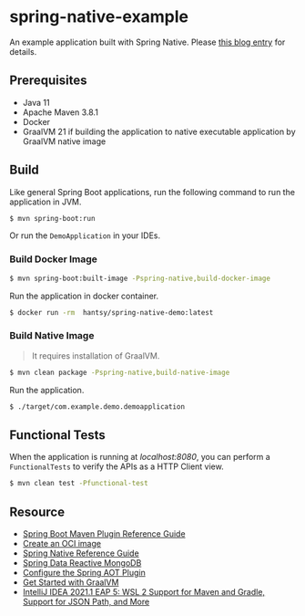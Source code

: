 # spring-native-example
An example application built with Spring Native. Please [this blog entry](https://hantsy.medium.com/building-your-first-spring-native-application-ae169136e544) for details.

## Prerequisites 

* Java 11
* Apache Maven 3.8.1
* Docker 
* GraalVM 21 if building the application to native executable application by GraalVM native image

## Build

Like general Spring Boot applications, run the following command  to run the application in JVM.

```bash
$ mvn spring-boot:run
```

Or run the `DemoApplication` in your IDEs.

### Build Docker Image

```bash
$ mvn spring-boot:built-image -Pspring-native,build-docker-image
```

Run the application in docker container.

```bash
$ docker run -rm  hantsy/spring-native-demo:latest
```

### Build Native Image

> It requires installation of GraalVM.

```bash
$ mvn clean package -Pspring-native,build-native-image
```

Run the application.

```bash
$ ./target/com.example.demo.demoapplication
```


## Functional Tests

When the application is running at *localhost:8080*,  you can perform a `FunctionalTests` to verify the APIs as a HTTP Client view.

```bash
$ mvn clean test -Pfunctional-test
```


## Resource

* [Spring Boot Maven Plugin Reference Guide](https://docs.spring.io/spring-boot/docs/2.4.4/maven-plugin/reference/html/)
* [Create an OCI image](https://docs.spring.io/spring-boot/docs/2.4.4/maven-plugin/reference/html/#build-image)
* [Spring Native Reference Guide](https://docs.spring.io/spring-native/docs/current/reference/htmlsingle/)
* [Spring Data Reactive MongoDB](https://docs.spring.io/spring-boot/docs/2.4.4/reference/htmlsingle/#boot-features-mongodb)
* [Configure the Spring AOT Plugin](https://docs.spring.io/spring-native/docs/0.9.1/reference/htmlsingle/#spring-aot-maven)
* [Get Started with GraalVM ](https://www.graalvm.org/docs/getting-started/#install-graalvm)
* [IntelliJ IDEA 2021.1 EAP 5: WSL 2 Support for Maven and Gradle, Support for JSON Path, and More](https://blog.jetbrains.com/idea/2021/02/intellij-idea-2021-1-eap-5/)
